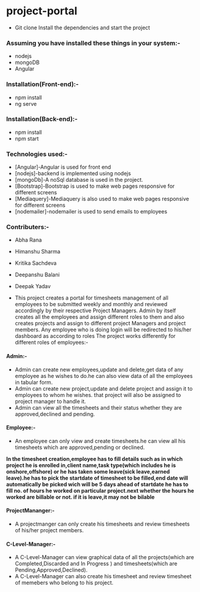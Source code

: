 # project-portal
* Git clone Install the dependencies and start the project
### Assuming you have installed these things in your system:-
   * nodejs
   * mongoDB
   * Angular
 
### Installation(Front-end):-

   * npm install
   * ng serve
### Installation(Back-end):-

   * npm install
   * npm start

### Technologies used:-
   * [Angular]-Angular is used for front end
   * [nodejs]-backend is implemented using nodejs
   * [mongoDb]-A noSql database is used in the project.
   * [Bootstrap]-Bootstrap is used to make web pages responsive for different screens
   * [Mediaquery]-Mediaquery is also used to make web pages responsive for different screens
   * [nodemailer]-nodemailer is used to send emails to employees 
### Contributers:-
   * Abha Rana
   * Himanshu Sharma
   * Kritika Sachdeva
   * Deepanshu Balani
   * Deepak Yadav   
 
* This project creates a portal for timesheets management of all employees to be submitted weekly and monthly and reviewed accordingly by their respective Project Managers.
 Admin by itself creates  all the employees and assign different roles to them and also creates projects and assign to different project Managers and project members.
 Any employee who is doing login will be redirected to his/her dashboard as according to roles
 The project works differently for different roles of employees:-
 
 #### Admin:- 
* Admin can create new employees,update and delete,get data of any employee as he wishes to do.he 
   can  also view data of all the employees  in tabular form.
* Admin can create new project,update and delete project and assign it to employees to whom he wishes.
  that project will also be assigned to project manager to handle it.
* Admin can view all the timesheets and their status whether they are approved,declined and pending.

 #### Employee:- 
 * An employee can only view and create timesheets.he can view all his timesheets which are 
                approved,pending or declined.

**In the timesheet creation,employee has to fill details such as in which project he is enrolled in,client name,task type(which includes he is onshore,offshore) or he has taken some leave(sick leave,earned leave).he has to pick the startdate of timesheet to be filled,end date will automatically be picked wich will be 5 days ahead of startdate
he has to fill no. of hours he worked on particular project.next whether the hours he worked are billable or not.
if it is leave,it may not be bilable**


#### ProjectMananger:- 
* A projectmanger can only create his  timesheets and review timesheets of his/her 
                       project  members.

#### C-Level-Manager:- 
* A C-Level-Manager can view graphical data of all the projects(which are Completed,Discarded and 
  In Progress  ) and timesheets(which are Pending,Approved,Declined).
* A C-Level-Manager can also create his timesheet and review timesheet of memebers who belong to 
  his  project.


